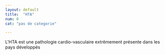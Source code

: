 ```yaml
---
layout: default
title:  "HTA"
num: 0
cat: "pas de categorie"

---
```

L'HTA est une pathologie cardio-vasculaire extrêmement présente dans les pays développés 
